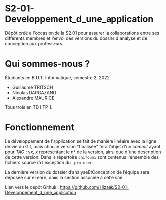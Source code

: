 # S2-01-Developpement_d_une_application
Dépôt créé à l'occasion de la S2.01 pour assurer la collaborations entre ses différents membres et l'envoi des versions du dossier d'analyse et de conception aux professeurs.

# Qui sommes-nous ?

Étudiants en B.U.T. Informatique, semestre 2, 2022.

- Guillaume TRITSCH
- Nicolas DARGAZANLI
- Alexandre MAURICE

Tous trois en TD I TP 1.

# Fonctionnement

Le développement de l'application se fait de manière linéaire avec la ligne de vie du Git, mais chaque version "finalisée" fera l'objet d'un *commit* ayant pour *TAG* : v$x$, $x$ représentant le n° de la version, ainsi que d'une description de cette version.
 Dans le répertoire ```chifoumi``` sont contenus l'ensemble des fichiers source (à l'exception du ``.pro.user``.
 
La dernière version du dossier d’analyseEtConception de l’équipe sera déposée sur eLearn, dans la section associée à cette saé.

Lien vers le dépôt Github : https://github.com/Hizaak/S2-01-Developpement_d_une_application
